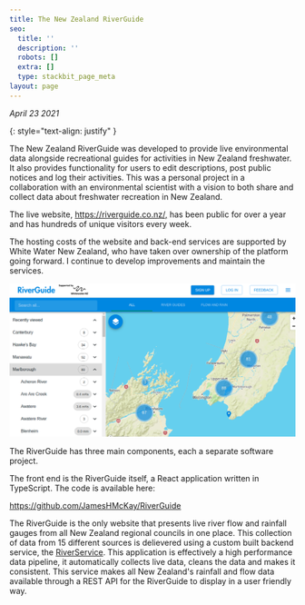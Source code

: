 ```yaml
---
title: The New Zealand RiverGuide
seo:
  title: ''
  description: ''
  robots: []
  extra: []
  type: stackbit_page_meta
layout: page
---
```

*April 23 2021*

{: style="text-align: justify" }

The New Zealand RiverGuide was developed to provide live environmental data alongside recreational guides for activities in New Zealand freshwater. It also provides functionality for users to edit descriptions, post public notices and log their activities. This was a personal project in a collaboration with an environmental scientist with a vision to both share and collect data about freshwater recreation in New Zealand.

The live website, <https://riverguide.co.nz/,> has been public for over a year and has hundreds of unique visitors every week.

The hosting costs of the website and back-end services are supported by White Water New Zealand, who have taken over ownership of the platform going forward. I continue to develop improvements and maintain the services.

![](/images/Screenshot%20from%202021-04-23%2022-50-58.png)

The RiverGuide has three main components, each a separate software project.

The front end is the RiverGuide itself, a React application written in TypeScript. The code is available here:

<https://github.com/JamesHMcKay/RiverGuide>

The RiverGuide is the only website that presents live river flow and rainfall gauges from all New Zealand regional councils in one place. This collection of data from 15 different sources is  delievered using a custom built backend service, the [RiverService](https://github.com/JamesHMcKay/RiverService). This application is effectively a high performance data pipeline, it automatically collects live data, cleans the data and makes it consistent. This service makes all New Zealand's rainfall and flow data available through a REST API for the RiverGuide to display in a user friendly way.
